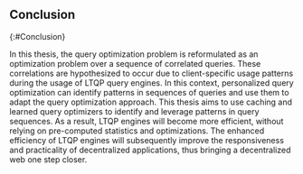 ## Conclusion
{:#Conclusion}

In this thesis, the query optimization problem is reformulated as an optimization problem over a sequence of correlated queries. 
These correlations are hypothesized to occur due to client-specific usage patterns during the usage of LTQP query engines.
In this context, personalized query optimization can identify patterns in sequences of queries and use them to adapt the query optimization approach.
This thesis aims to use caching and learned query optimizers to identify and leverage patterns in query sequences.
As a result, LTQP engines will become more efficient, without relying on pre-computed statistics and optimizations.
The enhanced efficiency of LTQP engines will subsequently improve the responsiveness and practicality of decentralized applications, thus bringing a decentralized web one step closer.
